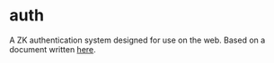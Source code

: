 # auth

A ZK authentication system designed for use on the web. Based on a document written [here](https://hackmd.io/NyHX8dRoQGeWSQahSIcQrw?view).
